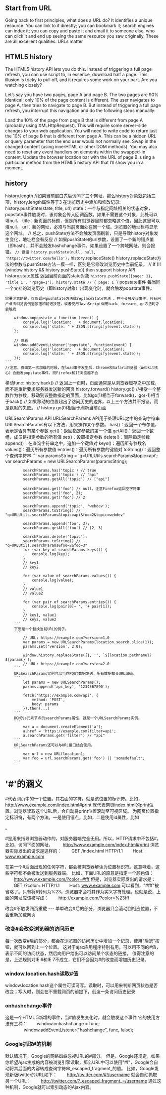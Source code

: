 ## Start from URL 
Going back to first principles, what does a URL do? It identifies a unique resource. You can link to it directly; you can bookmark it; search engines can index it; you can copy and paste it and email it to someone else, who can click it and end up seeing the same resource you saw originally. These are all excellent qualities. URLs matter

## HTML5 history
The HTML5 history API lets you do this. Instead of triggering a full page refresh, you can use script to, in essence, download half a page. This illusion is tricky to pull off, and it requires some work on your part. Are you watching closely?

Let’s say you have two pages, page A and page B. The two pages are 90% identical; only 10% of the page content is different. The user navigates to page A, then tries to navigate to page B. But instead of triggering a full page refresh, you interrupt this navigation and do the following steps manually:

Load the 10% of the page from page B that is different from page A (probably using XMLHttpRequest). This will require some server-side changes to your web application. You will need to write code to return just the 10% of page B that is different from page A. This can be a hidden URL or query parameter that the end user would not normally see.
Swap in the changed content (using innerHTML or other DOM methods). You may also need to reset any event handlers on elements within the swapped-in content.
Update the browser location bar with the URL of page B, using a particular method from the HTML5 history API that I’ll show you in a moment.

## history
history.length //如果当前窗口先后访问了三个网址，那么history对象就包括三项，history.length属性等于3
在浏览历史中添加和修改记录:
    history.pushState(state, title, url)
        state：一个与指定网址相关的状态对象，popstate事件触发时，该对象会传入回调函数。如果不需要这个对象，此处可以填null。
        title：新页面的标题，但是所有浏览器目前都忽略这个值，因此这里可以填null。
        url：新的网址，必须与当前页面处在同一个域。浏览器的地址栏将显示这个网址。
        // 总之，pushState方法不会触发页面刷新，只是导致history对象发生变化，地址栏会有反应
        // 如果pushState的url参数，设置了一个新的锚点值（即hash），并不会触发hashchange事件。如果设置了一个跨域网址，则会报错。
        ```
        // 报错
        history.pushState(null, null, 'https://twitter.com/hello');
        ```
    history.replaceState()
        history.replaceState方法的参数与pushState方法一模一样，区别是它修改浏览历史中当前纪录。
    // if (!!(window.history && history.pushState)) then support history API
    history.state属性
        返回当前页面的state对象
        ```
            history.pushState({page: 1}, 'title 1', '?page=1');
            history.state
            // { page: 1 }
        ```
popstate事件
    每当同一个文档的浏览历史（即history对象）出现变化时，就会触发popstate事件。

    需要注意的是，仅仅调用pushState方法或replaceState方法 ，并不会触发该事件，只有用户点击浏览器倒退按钮和前进按钮，或者使用JavaScript调用back、forward、go方法时才会触发
    ```
        window.onpopstate = function (event) {
            console.log('location: ' + document.location);
            console.log('state: ' + JSON.stringify(event.state));
        };

        // 或者
        window.addEventListener('popstate', function(event) {
            console.log('location: ' + document.location);
            console.log('state: ' + JSON.stringify(event.state));
        });
    ```
    //注意，页面第一次加载的时候，在load事件发生后，Chrome和Safari浏览器（Webkit核心）会触发popstate事件，而Firefox和IE浏览器不会

移动func:
    history.back() // 返回上一页时，页面通常是从浏览器缓存之中加载，而不是重新要求服务器发送新的网页
    history.forward()
    history.go() //接受一个整数作为参数，移动到该整数指定的页面，比如go(1)相当于forward()，go(-1)相当于back()
    // 如果移动的位置超出了访问历史的边界，以上三个方法并不报错，而是默默的失败。
    // history.go(0)相当于刷新当前页面

URLSearchParams API
    URLSearchParams API用于处理URL之中的查询字符串
    URLSearchParams有以下方法，用来操作某个参数。
        has()：返回一个布尔值，表示是否具有某个参数
        get()：返回指定参数的第一个值
        getAll()：返回一个数组，成员是指定参数的所有值
        set()：设置指定参数
        delete()：删除指定参数
        append()：在查询字符串之中，追加一个键值对
        keys()：遍历所有参数名
        values()：遍历所有参数值
        entries()：遍历所有参数的键值对
        toString()：返回整个查询字符串
        ```
            var paramsString = 'q=URLUtils.searchParams&topic=api';
            var searchParams = new URLSearchParams(paramsString);

            searchParams.has('topic') // true
            searchParams.get('topic') // "api"
            searchParams.getAll('topic') // ["api"]

            searchParams.get('foo') // null，注意Firefox返回空字符串
            searchParams.set('foo', 2);
            searchParams.get('foo') // 2

            searchParams.append('topic', 'webdev');
            searchParams.toString() // "q=URLUtils.searchParams&topic=api&foo=2&topic=webdev"

            searchParams.append('foo', 3);
            searchParams.getAll('foo') // [2, 3]

            searchParams.delete('topic');
            searchParams.toString() // "q=URLUtils.searchParams&foo=2&foo=3"
            for (var key of searchParams.keys()) {
                console.log(key);
            }
            // key1
            // key2

            for (var value of searchParams.values()) {
                console.log(value);
            }
            // value1
            // value2

            for (var pair of searchParams.entries()) {
                console.log(pair[0]+ ', '+ pair[1]);
            }
            // key1, value1
            // key2, value2
        ```
        下面是一个替换当前URL的例子。
        ```
            // URL: https://example.com?version=1.0
            var params = new URLSearchParams(location.search.slice(1));
            params.set('version', 2.0);

            window.history.replaceState({}, '', `${location.pathname}?${params}`);
            // URL: https://example.com?version=2.0
        ```
        URLSearchParams实例可以当作POST数据发送，所有数据都会URL编码。
        ```
            let params = new URLSearchParams();
            params.append('api_key', '1234567890');

            fetch('https://example.com/api', {
                method: 'POST',
                body: params
            }).then(...)
        ```
        DOM的a元素节点的searchParams属性，就是一个URLSearchParams实例。
        ```
            var a = document.createElement('a');
            a.href = 'https://example.com?filter=api';
            a.searchParams.get('filter') // "api"
        ```
        URLSearchParams还可以与URL接口结合使用。
        ```
            var url = new URL(location);
            var foo = url.searchParams.get('foo') || 'somedefault';
        ```


# '#'的涵义
#代表网页中的一个位置。其右面的字符，就是该位置的标识符。比如，
　　http://www.example.com/index.html#print
就代表网页index.html的print位置。浏览器读取这个URL后，会自动将print位置滚动至可视区域。
为网页位置指定标识符，有两个方法。一是使用锚点，比如<a name="print"></a>，二是使用id属性，比如<div id="print" >。

#是用来指导浏览器动作的，对服务器端完全无用。所以，HTTP请求中不包括#。
比如，访问下面的网址，
　　http://www.example.com/index.html#print
浏览器实际发出的请求是这样的：
　　GET /index.html HTTP/1.1
　　Host: www.example.com

在第一个#后面出现的任何字符，都会被浏览器解读为位置标识符。这意味着，这些字符都不会被发送到服务器端。
比如，下面URL的原意是指定一个颜色值：
　　http://www.example.com/?color=#fff
但是，浏览器实际发出的请求是：
　　GET /?color= HTTP/1.1
　　Host: www.example.com
可以看到，"#fff"被省略了。只有将#转码为%23，浏览器才会将其作为实义字符处理。也就是说，上面的网址应该被写成：
　　http://example.com/?color=%23fff

改变#不触发网页重载 --- 单单改变#后的部分，浏览器只会滚动到相应位置，不会重新加载网页
### 改变#会改变浏览器的访问历史
每一次改变#后的部分，都会在浏览器的访问历史中增加一个记录，使用"后退"按钮，就可以回到上一个位置。
这对于ajax应用程序特别有用，可以用不同的#值，表示不同的访问状态，然后向用户给出可以访问某个状态的链接。
值得注意的是，上述规则对IE 6和IE 7不成立，它们不会因为#的改变而增加历史记录。
### window.location.hash读取#值
window.location.hash这个属性可读可写。读取时，可以用来判断网页状态是否改变；写入时，则会在不重载网页的前提下，创造一条访问历史记录
### onhashchange事件
这是一个HTML 5新增的事件，当#值发生变化时，就会触发这个事件
它的使用方法有三种：
　　window.onhashchange = func;
　　<body onhashchange="func();">
　　window.addEventListener("hashchange", func, false);

### Google抓取#的机制
默认情况下，Google的网络蜘蛛忽视URL的#部分。
但是，Google还规定，如果你希望Ajax生成的内容被浏览引擎读取，那么URL中可以使用"#!"，Google会自动将其后面的内容转成查询字符串_escaped_fragment_的值。
比如，Google发现新版twitter的URL如下：
　　http://twitter.com/#!/username
就会自动抓取另一个URL：
　　http://twitter.com/?_escaped_fragment_=/username
通过这种机制，Google就可以索引动态的Ajax内容。



